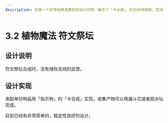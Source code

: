 ```yaml
---
description: 这是一个非常经典且典型的设计问题，融合了「卡合成」、红石时序控制，空间优化处理等等。主要难点在于发配单份物品和收集产物。
---
```


# 3.2 植物魔法 符文祭坛

## 设计说明 <a href="#_toc137910926" id="_toc137910926"></a>

符文祭坛合成时，没有储存总线的反馈。

## 设计实现 <a href="#_toc137910926" id="_toc137910926"></a>

发配单份物品用「指示物」的「卡合成」实现，收集产物可以用漏斗花或者扇水仙完成。

目前已经有非常简单的，稳定性良好的设计。


